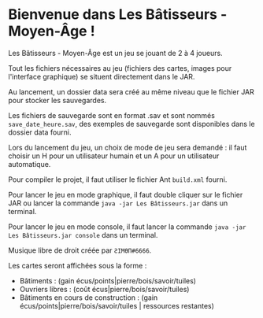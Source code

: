 # Bienvenue dans Les Bâtisseurs - Moyen-Âge !

Les Bâtisseurs - Moyen-Âge est un jeu se jouant de 2 à 4 joueurs.

Tout les fichiers nécessaires au jeu (fichiers des cartes, images pour l'interface graphique) se situent directement dans le JAR.

Au lancement, un dossier data sera créé au même niveau que le fichier JAR pour stocker les sauvegardes.

Les fichiers de sauvegarde sont en format .sav et sont nommés `save_date_heure.sav`, des exemples de sauvegarde sont disponibles dans le dossier data fourni.

Lors du lancement du jeu, un choix de mode de jeu sera demandé : il faut choisir un H pour un utilisateur humain et un A pour un utilisateur automatique.

Pour compiler le projet, il faut utiliser le fichier Ant `build.xml` fourni.

Pour lancer le jeu en mode graphique, il faut double cliquer sur le fichier JAR ou lancer la commande `java -jar Les Bâtisseurs.jar` dans un terminal.

Pour lancer le jeu en mode console, il faut lancer la commande `java -jar Les Bâtisseurs.jar console` dans un terminal.

Musique libre de droit créée par `ƧIMӨП#6666`.

Les cartes seront affichées sous la forme :

- Bâtiments : (gain écus/points|pierre/bois/savoir/tuiles)
- Ouvriers libres : (coût écus|pierre/bois/savoir/tuiles)
- Bâtiments en cours de construction : (gain écus/points|pierre/bois/savoir/tuiles | ressources restantes)
